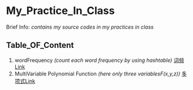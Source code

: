 # My_Practice_In_Class
Brief Info: *contains my source codes in my practices in class*
## Table_OF_Content
1. wordFrequency *(count each word frequency by using hashtable)* 
[词频Link](https://github.com/gengyujie/MyCPPCodes/tree/master/MulvariableTest1)
2. MultiVariable Polynomial Function *(here only three variablesF(x,y,z))*
[多项式Link](https://github.com/gengyujie/MyCPPCodes/tree/master/MulvariableTest1)
